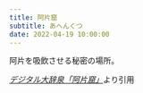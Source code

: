 ```yaml
---
title: 阿片窟
subtitle: あへんくつ
date: 2022-04-19 10:00:00
---
```


阿片を吸飲させる秘密の場所。

<cite>[デジタル大辞泉「阿片窟」](https://dictionary.goo.ne.jp/word/%E9%98%BF%E7%89%87%E7%AA%9F/)</cite>より引用